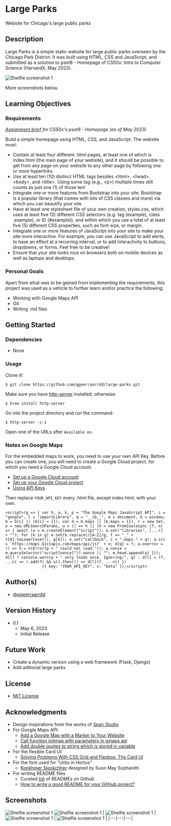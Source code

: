 # Large Parks
Website for Chicago's large public parks

## Description
Large Parks is a simple static website for large public parks overseen by the Chicago Park District. It was built using HTML, CSS and JavaScript, and submitted as a solution to pset8 - Homepage of CS50x: Intro to Computer Science (HarvardX, May 2023).

<picture><img alt="Shelfie screenshot 1" src="images/large-parks_1.png?raw=true"></picture>

More screenshots below.

## Learning Objectives

### Requirements
_[Assignment brief](https://cs50.harvard.edu/x/2023/psets/8/homepage/) for CS50x's pset8 - Homepage (as of May 2023)_

Build a simple homepage using HTML, CSS, and JavaScript. The website must:
* Contain at least four different .html pages, at least one of which is index.html \(the main page of your website\), and it should be possible to get from any page on your website to any other page by following one or more hyperlinks.
* Use at least ten \(10\) distinct HTML tags besides \<html\>, \<head\>, \<body\>, and \<title\>. Using some tag \(e.g., \<p\>\) multiple times still counts as just one \(1\) of those ten!
* Integrate one or more features from Bootstrap into your site. Bootstrap is a popular library \(that comes with lots of CSS classes and more\) via which you can beautify your site.
* Have at least one stylesheet file of your own creation, styles.css, which uses at least five (5) different CSS selectors \(e.g. tag \(example\), class \.example\), or ID \(\#example\)\), and within which you use a total of at least five \(5\) different CSS properties, such as font-size, or margin.
* Integrate one or more features of JavaScript into your site to make your site more interactive. For example, you can use JavaScript to add alerts, to have an effect at a recurring interval, or to add interactivity to buttons, dropdowns, or forms. Feel free to be creative!
* Ensure that your site looks nice on browsers both on mobile devices as well as laptops and desktops.

### Personal Goals
Apart from what was to be gained from implementing the requirements, this project was used as a vehicle to further learn and/or practice the following:

* Working with Google Maps API
* Git
* Writing .md files

## Getting Started

### Dependencies

* None

### Usage

Clone it!
```
$ git clone https://github.com/ggeerraarrdd/large-parks.git
```

Make sure you have [http-server](https://formulae.brew.sh/formula/http-server) installed, otherwise:
```
$ brew install http-server
```

Go into the project directory and run the command:
```
$ http-server -c-1
```

Open one of the URLs after `Available on`.

### Notes on Google Maps
For the embedded maps to work, you need to use your own API Key. Before you can create one, you will need to create a Google Cloud project, for which you need a Google Cloud account.
* [Set up a Google Cloud account](https://cloud.google.com)
* [Set up your Google Cloud project](https://developers.google.com/maps/documentation/javascript/cloud-setup)
* [Using API Keys](https://developers.google.com/maps/documentation/javascript/get-api-key)

Then replace `YOUR_API_KEY` every .html file, except index.html, with your own.

```
<script>(g => { var h, a, k, p = "The Google Maps JavaScript API", c = "google", l = "importLibrary", q = "__ib__", m = document, b = window; b = b[c] || (b[c] = {}); var d = b.maps || (b.maps = {}), r = new Set, e = new URLSearchParams, u = () => h || (h = new Promise(async (f, n) => { await (a = m.createElement("script")); e.set("libraries", [...r] + ""); for (k in g) e.set(k.replace(/[A-Z]/g, t => "_" + t[0].toLowerCase()), g[k]); e.set("callback", c + ".maps." + q); a.src = `https://maps.${c}apis.com/maps/api/js?` + e; d[q] = f; a.onerror = () => h = n(Error(p + " could not load.")); a.nonce = m.querySelector("script[nonce]")?.nonce || ""; m.head.append(a) })); d[l] ? console.warn(p + " only loads once. Ignoring:", g) : d[l] = (f, ...n) => r.add(f) && u().then(() => d[l](f, ...n)) })
                ({ key: "YOUR_API_KEY", v: "beta" });</script>
```

## Author(s)
* [@ggeerraarrdd](https://github.com/ggeerraarrdd/)

## Version History
* 0.1
    * May 6, 2023
    * Initial Release

## Future Work
* Create a dynamic version using a web framework (Flask, Django)
* Add aditional large parks

## License
* [MIT License](https://github.com/ggeerraarrdd/large-parks/blob/main/LICENSE)

## Acknowledgments
* Design inspirations from the works of [Span Studio](https://span.studio/)
* For Google Maps API:
   * [Add a Google Map with a Marker to Your Website](https://developers.google.com/maps/documentation/javascript/adding-a-google-map)
   * [Call function initmap with parameters in gmaps api](https://stackoverflow.com/questions/47104164/call-function-initmap-with-parameters-in-gmaps-api)
   * [Add double quotes to string which is stored in variable](https://stackoverflow.com/questions/44795264/add-double-quotes-to-string-which-is-stored-in-variable)
* For the flexible Card UI:
   * [Solving Problems With CSS Grid and Flexbox: The Card UI](https://webdesign.tutsplus.com/tutorials/solving-problems-with-css-grid-and-flexbox-the-card-ui--cms-27468)
* For the font used for "Urbs in Hortus"
   * [Konkhmer Sleokchher](https://fonts.google.com/specimen/Konkhmer+Sleokchher) designed by Suon May Sophanith
* For writing README files
   * Curated [list](https://github.com/matiassingers/awesome-readme) of READMEs on Github
   * [How to write a good README for your GitHub project?](https://bulldogjob.com/readme/how-to-write-a-good-readme-for-your-github-project)

## Screenshots
<picture><img alt="Shelfie screenshot 1" src="images/large-parks_2.png?raw=true"></picture>
<picture><img alt="Shelfie screenshot 1" src="images/large-parks_3.png?raw=true"></picture>
| <picture><img alt="Shelfie screenshot 1" src="images/large-parks_4.png?raw=true"></picture>  | <picture><img alt="Shelfie screenshot 1" src="images/large-parks_5.png?raw=true"></picture>  | <picture><img alt="Shelfie screenshot 1" src="images/large-parks_6.png?raw=true"></picture>  |
|---|---|---|








